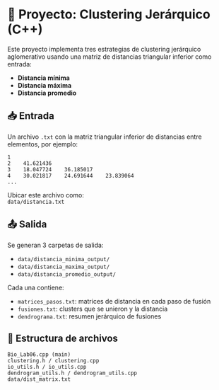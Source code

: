 ﻿
# 📁 Proyecto: Clustering Jerárquico (C++)

Este proyecto implementa tres estrategias de clustering jerárquico aglomerativo usando una matriz de distancias triangular inferior como entrada:

- **Distancia mínima**  
- **Distancia máxima** 
- **Distancia promedio**

## 📥 Entrada

Un archivo `.txt` con la matriz triangular inferior de distancias entre elementos, por ejemplo:

```
1
2    41.621436
3    18.047724    36.185017
4    30.021817    24.691644    23.839064
...
```

Ubicar este archivo como:  
`data/distancia.txt`

## 📤 Salida

Se generan 3 carpetas de salida:

- `data/distancia_minima_output/`  
- `data/distancia_maxima_output/`  
- `data/distancia_promedio_output/`

Cada una contiene:

- `matrices_pasos.txt`: matrices de distancia en cada paso de fusión  
- `fusiones.txt`: clusters que se unieron y la distancia  
- `dendrograma.txt`: resumen jerárquico de fusiones


## 📂 Estructura de archivos

```
Bio_Lab06.cpp (main)
clustering.h / clustering.cpp
io_utils.h / io_utils.cpp
dendrogram_utils.h / dendrogram_utils.cpp
data/dist_matrix.txt
```
